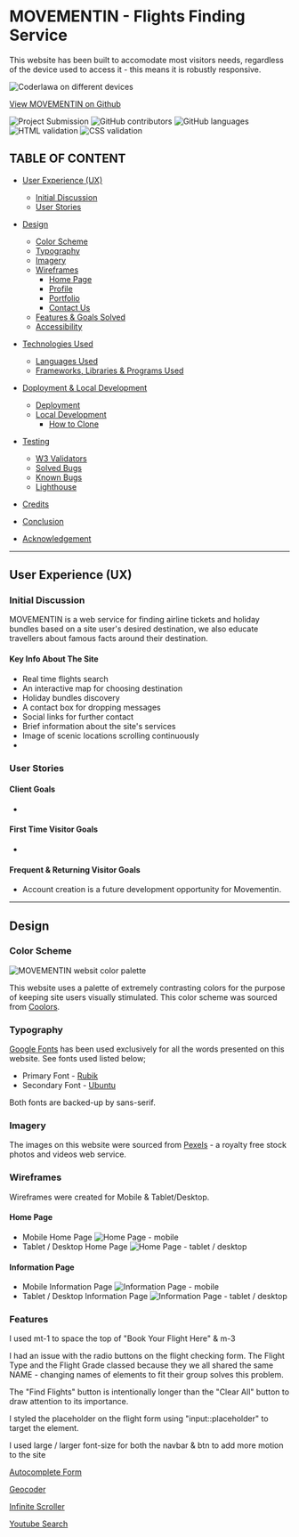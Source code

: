 # MOVEMENTIN - Flights Finding Service

This website has been built to accomodate most visitors needs, regardless of the device used to access it - this means it is robustly responsive.

![Coderlawa on different devices](assets/images/devices.webp)

[View MOVEMENTIN on Github](https://coderlawa.github.io/mileTwo/)

![Project Submission](https://img.shields.io/badge/Submitted-November%202025-orange)
![GitHub contributors](https://img.shields.io/badge/Contributors-1-green)
![GitHub languages](https://img.shields.io/badge/Languages-3-blue)
![HTML validation](https://img.shields.io/badge/w3%20HTML-validated-yellow)
![CSS validation](https://img.shields.io/badge/w3%20CSS-validated-aqua)

## TABLE OF CONTENT

* [User Experience (UX)](#user-experience-ux)
    * [Initial Discussion](#initial-discussion)
    * [User Stories](#user-stories)

* [Design](#design)
    * [Color Scheme](#color-scheme)
    * [Typography](#typography)
    * [Imagery](#imagery)
    * [Wireframes](#wireframes)
        * [Home Page](#home-page)
        * [Profile](#profile)
        * [Portfolio](#portfolio)
        * [Contact Us](#contact)
    * [Features & Goals Solved](#features)
    * [Accessibility](#accessibility)

* [Technologies Used](#technology-used)
    * [Languages Used](#languages-used)
    * [Frameworks, Libraries & Programs Used](#frameworks-libraries--programs-used)

* [Doployment & Local Development](#deployment--local-development)
    * [Deployment](#deployment)
    * [Local Development](#local-development)
        * [How to Clone](#how-to-clone)

* [Testing](#testing)
    * [W3 Validators](#w3-validators)
    * [Solved Bugs](#solved-bugs)
    * [Known Bugs](#known-bugs)
    * [Lighthouse](#lighthouse)

* [Credits](#credits)

* [Conclusion](#conclusion)

* [Acknowledgement](#acknowledgement)
- - -

## User Experience (UX)

### Initial Discussion

MOVEMENTIN is a web service for finding airline tickets and holiday bundles based on a site user's desired destination, we also educate travellers about famous facts around their destination.

#### Key Info About The Site

* Real time flights search
* An interactive map for choosing destination
* Holiday bundles discovery
* A contact box for dropping messages
* Social links for further contact
* Brief information about the site's services
* Image of scenic locations scrolling continuously
* 

### User Stories

#### Client Goals

* 

#### First Time Visitor Goals

* 

#### Frequent & Returning Visitor Goals

* Account creation is a future development opportunity for Movementin.

---

## Design

### Color Scheme

![MOVEMENTIN websit color palette](assets/images/colors.png)

This website uses a palette of extremely contrasting colors for the purpose of keeping site users visually stimulated. This color scheme was sourced from [Coolors](https://coolors.co/).

### Typography

[Google Fonts](https://fonts.google.com/) has been used exclusively for all the words presented on this website. See fonts used listed below;

* Primary Font - [Rubik](https://fonts.google.com/specimen/Rubik)
* Secondary Font - [Ubuntu](https://fonts.google.com/specimen/Ubuntu)

Both fonts are backed-up by sans-serif.

### Imagery

The images on this website were sourced from [Pexels](https://www.pexels.com/) - a royalty free stock photos and videos web service.

### Wireframes

Wireframes were created for Mobile & Tablet/Desktop.

#### Home Page
* Mobile Home Page
![Home Page - mobile](assets/images/Home(sm).webp)
* Tablet / Desktop Home Page
![Home Page - tablet / desktop](assets/images/Home(big).webp)

#### Information Page
* Mobile Information Page
![Information Page - mobile](assets/images/Information(sm).webp)
* Tablet / Desktop Information Page
![Information Page - tablet / desktop](assets/images/Infomation(big).webp)

### Features



I used mt-1 to space the top of "Book Your Flight Here" & m-3

I had an issue with the radio buttons on the flight checking form. The Flight Type and the Flight Grade classed because they we all shared the same NAME - changing names of elements to fit their group solves this problem.

The "Find Flights" button is intentionally longer than the "Clear All" button to draw attention to its importance.

I styled the placeholder on the flight form using "input::placeholder" to target the element.

I used large / larger font-size for both the navbar & btn to add more motion to the site

[Autocomplete Form](https://developers.google.com/maps/documentation/javascript/legacy/supported_types#table3)

[Geocoder](https://developers.google.com/maps/documentation/geocoding/overview)

[Infinite Scroller](https://www.youtube.com/watch?v=KD1Yo8a_Qis)

[Youtube Search](https://www.youtube.com/results?search_query=infinite+horizontal+images+scroll+html+css)